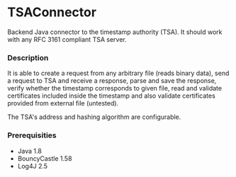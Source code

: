 # TSAConnector
Backend Java connector to the timestamp authority (TSA). It should work with any RFC 3161 compliant TSA server.

### Description
It is able to create a request from any arbitrary file (reads binary data), send a request to TSA and receive a response, parse and save the response, verify whether the timestamp corresponds to given file, read and validate certificates included inside the timestamp and also validate certificates provided from external file (untested).

The TSA's address and hashing algorithm are configurable.

### Prerequisities
- Java 1.8
- BouncyCastle 1.58
- Log4J 2.5
